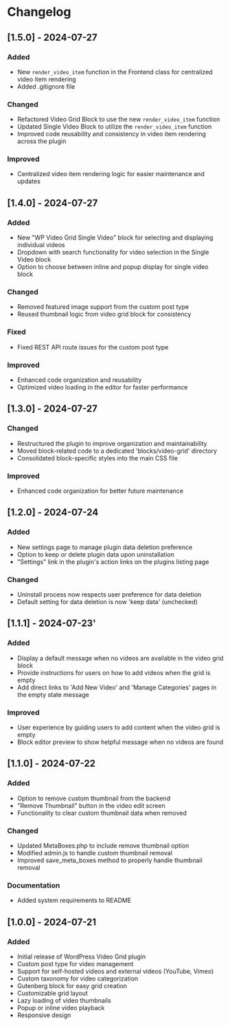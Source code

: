 # Changelog

## [1.5.0] - 2024-07-27

### Added
- New `render_video_item` function in the Frontend class for centralized video item rendering
- Added .gitignore file

### Changed
- Refactored Video Grid Block to use the new `render_video_item` function
- Updated Single Video Block to utilize the `render_video_item` function
- Improved code reusability and consistency in video item rendering across the plugin

### Improved
- Centralized video item rendering logic for easier maintenance and updates


## [1.4.0] - 2024-07-27

### Added
- New "WP Video Grid Single Video" block for selecting and displaying individual videos
- Dropdown with search functionality for video selection in the Single Video block
- Option to choose between inline and popup display for single video block

### Changed
- Removed featured image support from the custom post type
- Reused thumbnail logic from video grid block for consistency

### Fixed
- Fixed REST API route issues for the custom post type

### Improved
- Enhanced code organization and reusability
- Optimized video loading in the editor for faster performance


## [1.3.0] - 2024-07-27

### Changed
- Restructured the plugin to improve organization and maintainability
- Moved block-related code to a dedicated 'blocks/video-grid' directory
- Consolidated block-specific styles into the main CSS file

### Improved
- Enhanced code organization for better future maintenance


## [1.2.0] - 2024-07-24

### Added
- New settings page to manage plugin data deletion preference
- Option to keep or delete plugin data upon uninstallation
- "Settings" link in the plugin's action links on the plugins listing page

### Changed
- Uninstall process now respects user preference for data deletion
- Default setting for data deletion is now 'keep data' (unchecked)

## [1.1.1] - 2024-07-23'

### Added
- Display a default message when no videos are available in the video grid block
- Provide instructions for users on how to add videos when the grid is empty
- Add direct links to 'Add New Video' and 'Manage Categories' pages in the empty state message

### Improved
- User experience by guiding users to add content when the video grid is empty
- Block editor preview to show helpful message when no videos are found


## [1.1.0] - 2024-07-22

### Added
- Option to remove custom thumbnail from the backend
- "Remove Thumbnail" button in the video edit screen
- Functionality to clear custom thumbnail data when removed

### Changed
- Updated MetaBoxes.php to include remove thumbnail option
- Modified admin.js to handle custom thumbnail removal
- Improved save_meta_boxes method to properly handle thumbnail removal

### Documentation
- Added system requirements to README


## [1.0.0] - 2024-07-21

### Added
- Initial release of WordPress Video Grid plugin
- Custom post type for video management
- Support for self-hosted videos and external videos (YouTube, Vimeo)
- Custom taxonomy for video categorization
- Gutenberg block for easy grid creation
- Customizable grid layout
- Lazy loading of video thumbnails
- Popup or inline video playback
- Responsive design
